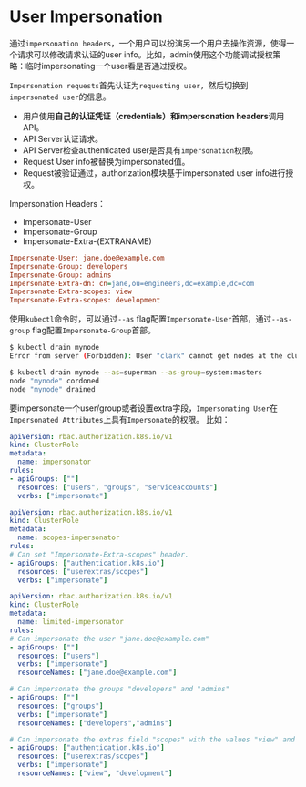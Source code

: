 # User Impersonation
通过`impersonation headers`，一个用户可以扮演另一个用户去操作资源，使得一个请求可以修改请求认证的user info。比如，admin使用这个功能调试授权策略：临时impersonating一个user看是否通过授权。

`Impersonation requests`首先认证为`requesting user`，然后切换到`impersonated user`的信息。
* 用户使用**自己的认证凭证（credentials）**和**impersonation headers**调用API。
* API Server认证请求。
* API Server检查authenticated user是否具有`impersonation`权限。
* Request User info被替换为impersonated值。
* Request被验证通过，authorization模块基于impersonated user info进行授权。

Impersonation Headers：
* Impersonate-User
* Impersonate-Group
* Impersonate-Extra-(EXTRANAME)

```ini
Impersonate-User: jane.doe@example.com
Impersonate-Group: developers
Impersonate-Group: admins
Impersonate-Extra-dn: cn=jane,ou=engineers,dc=example,dc=com
Impersonate-Extra-scopes: view
Impersonate-Extra-scopes: development
```

使用`kubectl`命令时，可以通过`--as` flag配置`Impersonate-User`首部，通过`--as-group` flag配置`Impersonate-Group`首部。

```sh
$ kubectl drain mynode
Error from server (Forbidden): User "clark" cannot get nodes at the cluster scope. (get nodes mynode)

$ kubectl drain mynode --as=superman --as-group=system:masters
node "mynode" cordoned
node "mynode" drained
```
要impersonate一个user/group或者设置extra字段，`Impersonating User`在`Impersonated Attributes`上具有`Impersonate`的权限。
比如：
```yaml
apiVersion: rbac.authorization.k8s.io/v1
kind: ClusterRole
metadata:
  name: impersonator
rules:
- apiGroups: [""]
  resources: ["users", "groups", "serviceaccounts"]
  verbs: ["impersonate"]
```

```yaml
apiVersion: rbac.authorization.k8s.io/v1
kind: ClusterRole
metadata:
  name: scopes-impersonator
rules:
# Can set "Impersonate-Extra-scopes" header.
- apiGroups: ["authentication.k8s.io"]
  resources: ["userextras/scopes"]
  verbs: ["impersonate"]
```

```yaml
apiVersion: rbac.authorization.k8s.io/v1
kind: ClusterRole
metadata:
  name: limited-impersonator
rules:
# Can impersonate the user "jane.doe@example.com"
- apiGroups: [""]
  resources: ["users"]
  verbs: ["impersonate"]
  resourceNames: ["jane.doe@example.com"]

# Can impersonate the groups "developers" and "admins"
- apiGroups: [""]
  resources: ["groups"]
  verbs: ["impersonate"]
  resourceNames: ["developers","admins"]

# Can impersonate the extras field "scopes" with the values "view" and "development"
- apiGroups: ["authentication.k8s.io"]
  resources: ["userextras/scopes"]
  verbs: ["impersonate"]
  resourceNames: ["view", "development"]
```





